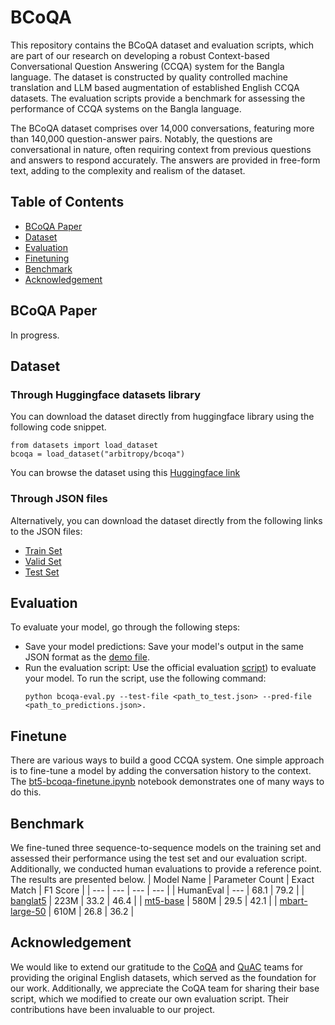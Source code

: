 # BCoQA
This repository contains the BCoQA dataset and evaluation scripts, which are part of our research on developing a robust Context-based Conversational Question Answering (CCQA) system for the Bangla language. The dataset is constructed by quality controlled machine translation and LLM based augmentation of established English CCQA datasets. The evaluation scripts provide a benchmark for assessing the performance of CCQA systems on the Bangla language.

The BCoQA dataset comprises over 14,000 conversations, featuring more than 140,000 question-answer pairs. Notably, the questions are conversational in nature, often requiring context from previous questions and answers to respond accurately. The answers are provided in free-form text, adding to the complexity and realism of the dataset.

## Table of Contents
- [BCoQA Paper](#bcoqa-paper)
- [Dataset](#dataset)
- [Evaluation](#evaluation)
- [Finetuning](#finetune)
- [Benchmark](#benchmark)
- [Acknowledgement](#acknowledgement)

## BCoQA Paper
In progress.

## Dataset
### Through Huggingface datasets library
You can download the dataset directly from huggingface library using the following code snippet.
```
from datasets import load_dataset
bcoqa = load_dataset("arbitropy/bcoqa")
```
You can browse the dataset using this [Huggingface link](https://huggingface.co/datasets/arbitropy/bcoqa)

### Through JSON files
Alternatively, you can download the dataset directly from the following links to the JSON files:
- [Train Set](https://github.com/arbitropy/BCoQA/raw/main/data/train.json?download=)
- [Valid Set](https://github.com/arbitropy/BCoQA/raw/main/data/validation.json?download=)
- [Test Set](https://github.com/arbitropy/BCoQA/raw/main/data/test.json?download=)

## Evaluation
To evaluate your model, go through the following steps:
- Save your model predictions: Save your model's output in the same JSON format as the [demo file](https://github.com/arbitropy/BCoQA/raw/main/demo_output_bcoqa.json?download=).
- Run the evaluation script: Use the official evaluation [script](https://raw.githubusercontent.com/arbitropy/BCoQA/main/bcoqa-eval.py?raw=true)) to evaluate your model. To run the script, use the following command:
  ```
  python bcoqa-eval.py --test-file <path_to_test.json> --pred-file <path_to_predictions.json>.
  ```
## Finetune
There are various ways to build a good CCQA system. One simple approach is to fine-tune a model by adding the conversation history to the context. The [bt5-bcoqa-finetune.ipynb](https://github.com/arbitropy/BCoQA/blob/main/bt5-bcoqa-finetune.ipynb) notebook demonstrates one of many ways to do this.

## Benchmark
We fine-tuned three sequence-to-sequence models on the training set and assessed their performance using the test set and our evaluation script. Additionally, we conducted human evaluations to provide a reference point. The results are presented below.
| Model Name | Parameter Count | Exact Match | F1 Score |
| --- | --- | --- | --- |
| HumanEval | --- | 68.1 | 79.2 |
| [banglat5](https://huggingface.co/csebuetnlp/banglat5) | 223M | 33.2 | 46.4 |
| [mt5-base](https://huggingface.co/google/mt5-base) | 580M | 29.5 | 42.1 |
| [mbart-large-50](https://huggingface.co/facebook/mbart-large-50) | 610M | 26.8 | 36.2 |

## Acknowledgement
We would like to extend our gratitude to the [CoQA](https://stanfordnlp.github.io/coqa/) and [QuAC](https://quac.ai/) teams for providing the original English datasets, which served as the foundation for our work. Additionally, we appreciate the CoQA team for sharing their base script, which we modified to create our own evaluation script. Their contributions have been invaluable to our project.
